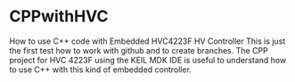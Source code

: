 # CPPwithHVC
How to use C++ code with Embedded HVC4223F HV Controller
This is just the first test how to work with github and to create branches.
The CPP project for HVC 4223F using the KEIL MDK IDE is useful to understand how to use C++ with this kind of embedded controller.
